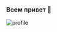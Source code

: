 ### Всем привет 👋
    
![profile](https://github-readme-stats.vercel.app/api?username=Borisskin&show_icons=true)  

<!--
**Borisskin/Borisskin** is a ✨ _special_ ✨ repository because its `README.md` (this file) appears on your GitHub profile.

Here are some ideas to get you started:

- 🔭 I’m currently working on ...
- 🌱 I’m currently learning ...
- 👯 I’m looking to collaborate on ...
- 🤔 I’m looking for help with ...
- 💬 Ask me about ...
- 📫 How to reach me: ...
- 😄 Pronouns: ...
- ⚡ Fun fact: ...

![Top Langs](https://github-readme-stats.vercel.app/api/top-langs/?username=Borisskin&langs_count=8&layout=compact)  
-->
